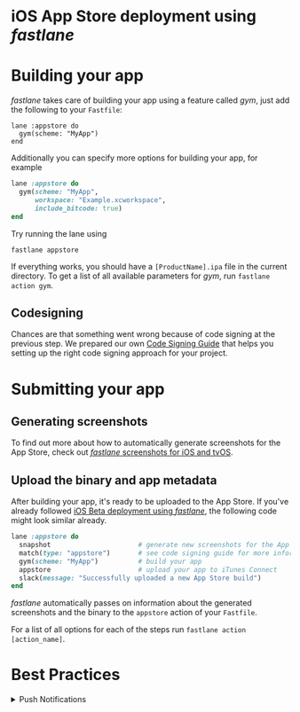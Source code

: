 # iOS App Store deployment using _fastlane_

# Building your app

_fastlane_ takes care of building your app using a feature called _gym_, just add the following to your `Fastfile`:

```
lane :appstore do
  gym(scheme: "MyApp")
end
```

Additionally you can specify more options for building your app, for example

```ruby
lane :appstore do
  gym(scheme: "MyApp",
      workspace: "Example.xcworkspace",
      include_bitcode: true)
end
```

Try running the lane using

```no-highlight
fastlane appstore
```

If everything works, you should have a `[ProductName].ipa` file in the current directory. To get a list of all available parameters for _gym_, run `fastlane action gym`.

## Codesigning

Chances are that something went wrong because of code signing at the previous step. We prepared our own [Code Signing Guide](/codesigning/GettingStarted) that helps you setting up the right code signing approach for your project.

# Submitting your app

## Generating screenshots

To find out more about how to automatically generate screenshots for the App Store, check out [_fastlane_ screenshots for iOS and tvOS](screenshots.md).

## Upload the binary and app metadata

After building your app, it's ready to be uploaded to the App Store. If you've already followed [iOS Beta deployment using _fastlane_](beta-deployment.md), the following code might look similar already.

```ruby
lane :appstore do
  snapshot                      # generate new screenshots for the App Store
  match(type: "appstore")       # see code signing guide for more information
  gym(scheme: "MyApp")          # build your app
  appstore                      # upload your app to iTunes Connect
  slack(message: "Successfully uploaded a new App Store build")
end
```

_fastlane_ automatically passes on information about the generated screenshots and the binary to the `appstore` action of your `Fastfile`.

For a list of all options for each of the steps run `fastlane action [action_name]`.

# Best Practices

<details>
<summary>Push Notifications</summary>

To make sure your latest push notification certificate is still valid during your submission process, add the following at the beginning of your lane:

```ruby
lane :appstore do
  pem
  # ...
end
```

_pem_ will ensure your certificate is valid for at least another 2 weeks, and create a new one if it isn't.

If you don't have any push certificates already, _pem_ will create one for you and store locally in your project's directory. To get more information about the available options run `fastlane action pem`.

</details>


